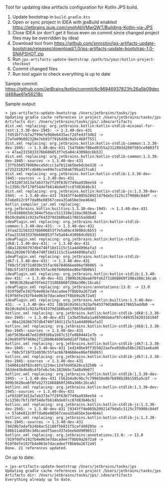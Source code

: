 Tool for updating idea artifacts configuration for Kotlin JPS build.

1. Update bootstrap in `build.gradle.kts`
2. Open or sync project in IDEA with jpsBuild enabled https://jetbrains.quip.com/ynohAbVMwQWT/Building-Kotlin-via-JPS
3. Close IDEA (or don't get it focus even on commit since changed project files may be overridden by idea)
4. Download tool from https://github.com/snrostov/jps-artifacts-update-bootstrap/releases/download/1.0/jps-artifacts-update-bootstrap-1.0-SNAPSHOT.zip
5. Run `jps-artifacts-update-bootstrap /path/to/your/kotlin-project-checkout`
6. Commit changed files
7. Run tool again to check everything is up to date

Sample commit: https://github.com/JetBrains/kotlin/commit/6c96946937823fc26a5b09decd468ae61e56218c

Sample output:

```
> jps-artifacts-update-bootstrap /Users/jetbrains/tasks/jps
Updating gradle cache references in project /Users/jetbrains/tasks/jps
Artifacts dir: /Users/jetbrains/tasks/jps/.idea/artifacts
dist.xml replacing: org.jetbrains.kotlin:kotlin-stdlib-minimal-for-test:1.3.30-dev-1945: -> 1.3.40-dev-431 [fd51bf7cb7a2f99efe9b0e6435acf2dfe43f34b2 -> 27afe096092320e7eb93f7916dd8c9a5c468f755]
dist.xml replacing: org.jetbrains.kotlin:kotlin-stdlib-common:1.3.30-dev-1945: -> 1.3.40-dev-431 [547b60cf86ed0355a2312093d200f503ce9803f3 -> 47aa2315833376b606853f7e5a04c43098dc6b53]
dist.xml replacing: org.jetbrains.kotlin:kotlin-stdlib-common:1.3.30-dev-1945:-sources -> 1.3.40-dev-431 [37fb3685709b0eca5dccc1a7b12ab5bebdcbe316 -> a725231829fc4b06cee89e7ca358a6f95ad1fca6]
dist.xml replacing: org.jetbrains.kotlin:kotlin-stdlib:1.3.30-dev-1945:-sources -> 1.3.40-dev-431 [af8320f3d13a7ab373e7f29f63b7749aa938ee54 -> 5c1350c7bf170f54defb614bde07cc87d83646cb]
dist.xml replacing: org.jetbrains.kotlin:kotlin-stdlib-js:1.3.30-dev-1945: -> 1.3.40-dev-431 [9343ff4e085b20921479da5c3125c379986c84df -> 57a6e812c9f7da86e88567ceea35a65be3ee464e]
kotlin_compiler_jar.xml replacing: org.jetbrains.kotlin:builtins:1.3.30-dev-1945: -> 1.3.40-dev-431 [f5c03880d3dc304ef5dacc511310e12dac983ba6 -> 8b10c0a561c923af643379d168ba6178655addb0]
ideaPlugin.xml replacing: org.jetbrains.kotlin:kotlin-stdlib-common:1.3.40-dev-431: -> 1.3.40-dev-431 [47aa2315833376b606853f7e5a04c43098dc6b53 -> 47aa2315833376b606853f7e5a04c43098dc6b53]
ideaPlugin.xml replacing: org.jetbrains.kotlin:kotlin-stdlib-jdk8:1.3.40-dev-431: -> 1.3.40-dev-431 [d8a120266797db4748f18d1115c51a4d4096afa3 -> d8a120266797db4748f18d1115c51a4d4096afa3]
ideaPlugin.xml replacing: org.jetbrains.kotlin:kotlin-stdlib-jdk7:1.3.40-dev-431: -> 1.3.40-dev-431 [f88c5f19731d030c55fac66784666ee86ef8b065 -> f88c5f19731d030c55fac66784666ee86ef8b065]
ideaPlugin.xml replacing: org.jetbrains.kotlin:kotlin-stdlib:1.3.40-dev-431: -> 1.3.40-dev-431 [909b3628ea6f0feb2731868860f208a306c16cab -> 909b3628ea6f0feb2731868860f208a306c16cab]
ideaPlugin.xml replacing: org.jetbrains:annotations:13.0: -> 13.0 [919f0dfe192fb4e063e7dacadee7f8bb9a2672a9 -> 919f0dfe192fb4e063e7dacadee7f8bb9a2672a9]
ideaPlugin.xml replacing: org.jetbrains.kotlin:builtins:1.3.40-dev-431: -> 1.3.40-dev-431 [8b10c0a561c923af643379d168ba6178655addb0 -> 8b10c0a561c923af643379d168ba6178655addb0]
kotlinc.xml replacing: org.jetbrains.kotlin:kotlin-stdlib-jdk8:1.3.30-dev-1945: -> 1.3.40-dev-431 [a3bd59a6a1a46590da6af97c48935342031619df -> d8a120266797db4748f18d1115c51a4d4096afa3]
kotlinc.xml replacing: org.jetbrains.kotlin:kotlin-stdlib-jdk8:1.3.30-dev-1945:-sources -> 1.3.40-dev-431 [abf5636e467ed2d993d6a1687c31fe0884441e7b -> 619e959f9f468e2f120b8646965e0d1df7b0ac7b]
kotlinc.xml replacing: org.jetbrains.kotlin:kotlin-stdlib-jdk7:1.3.30-dev-1945: -> 1.3.40-dev-431 [ed140be9ff355822aafea93dba58bc2621ae6ad0 -> f88c5f19731d030c55fac66784666ee86ef8b065]
kotlinc.xml replacing: org.jetbrains.kotlin:kotlin-stdlib-jdk7:1.3.30-dev-1945:-sources -> 1.3.40-dev-431 [540041ddf83c40fc1224ec124fdd45620ce32500 -> 363de43b4bd0c4fbfe6c54c182bbbc7a48a9b07]
kotlinc.xml replacing: org.jetbrains.kotlin:kotlin-stdlib:1.3.30-dev-1945: -> 1.3.40-dev-431 [561b4a9c9bc7c799658e0b7b898b2861585a5cbf -> 909b3628ea6f0feb2731868860f208a306c16cab]
kotlinc.xml replacing: org.jetbrains.kotlin:kotlin-stdlib:1.3.30-dev-1945:-sources -> 1.3.40-dev-431 [af8320f3d13a7ab373e7f29f63b7749aa938ee54 -> 5c1350c7bf170f54defb614bde07cc87d83646cb]
kotlinc.xml replacing: org.jetbrains.kotlin:kotlin-stdlib-js:1.3.30-dev-1945: -> 1.3.40-dev-431 [9343ff4e085b20921479da5c3125c379986c84df -> 57a6e812c9f7da86e88567ceea35a65be3ee464e]
kotlinc.xml replacing: org.jetbrains.kotlin:kotlin-stdlib-js:1.3.30-dev-1945:-sources -> 1.3.40-dev-431 [9428b7adafb24b8ac52180f5b831f5cafdd0285e -> 588b11ab856c3dbcaedf5aecd37a5eebdd909651]
kotlinc.xml replacing: org.jetbrains:annotations:13.0: -> 13.0 [919f0dfe192fb4e063e7dacadee7f8bb9a2672a9 -> 919f0dfe192fb4e063e7dacadee7f8bb9a2672a9]
Done. 21 references updated.
```

On up to date:

```
> jps-artifacts-update-bootstrap /Users/jetbrains/tasks/jps
Updating gradle cache references in project /Users/jetbrains/tasks/jps
Artifacts dir: /Users/jetbrains/tasks/jps/.idea/artifacts
Everything already up to date.
```